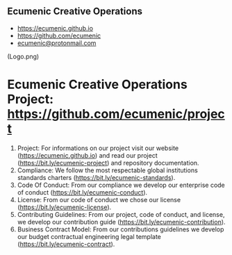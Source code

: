 ## Ecumenic Creative Operations
* https://ecumenic.github.io
* https://github.com/ecumenic
* ecumenic@protonmail.com

(Logo.png)

# Ecumenic Creative Operations Project: https://github.com/ecumenic/project

1. Project: For informations on our project visit our website (https://ecumenic.github.io) and read our project (https://bit.ly/ecumenic-project) and repository documentation.
2. Compliance: We follow the most respectable global institutions standards charters (https://bit.ly/ecumenic-standards).
3. Code Of Conduct: From our compliance we develop our enterprise code of conduct (https://bit.ly/ecumenic-conduct).
4. License: From our code of conduct we chose our license (https://bit.ly/ecumenic-license).
5. Contributing Guidelines: From our project, code of conduct, and license, we develop our contribution guide (https://bit.ly/ecumenic-contribution).
6. Business Contract Model: From our contributions guidelines we develop our budget contractual engineering legal template (https://bit.ly/ecumenic-contract).
